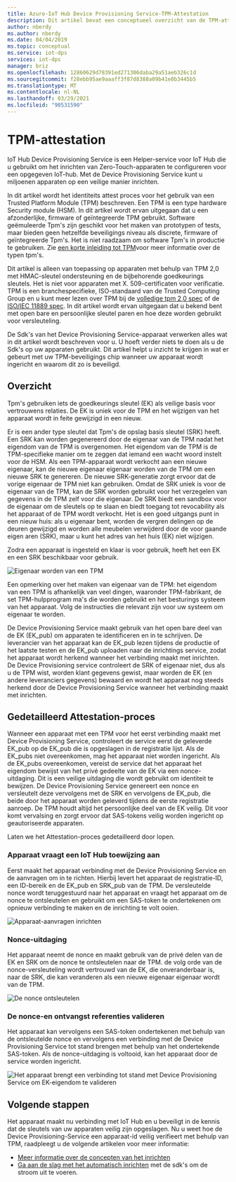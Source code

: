 ```yaml
---
title: Azure-IoT Hub Device Provisioning Service-TPM-Attestation
description: Dit artikel bevat een conceptueel overzicht van de TPM-attest stroom met behulp van IoT Device Provisioning Service (DPS).
author: nberdy
ms.author: nberdy
ms.date: 04/04/2019
ms.topic: conceptual
ms.service: iot-dps
services: iot-dps
manager: briz
ms.openlocfilehash: 12860629d78391ed271306daba29a51aeb326c1d
ms.sourcegitcommit: f28ebb95ae9aaaff3f87d8388a09b41e0b3445b5
ms.translationtype: MT
ms.contentlocale: nl-NL
ms.lasthandoff: 03/29/2021
ms.locfileid: "90531590"
---
```

# <a name="tpm-attestation"></a>TPM-attestation

IoT Hub Device Provisioning Service is een Helper-service voor IoT Hub die u gebruikt om het inrichten van Zero-Touch-apparaten te configureren voor een opgegeven IoT-hub. Met de Device Provisioning Service kunt u miljoenen apparaten op een veilige manier inrichten.

In dit artikel wordt het identiteits attest proces voor het gebruik van een Trusted Platform Module (TPM) beschreven. Een TPM is een type hardware Security module (HSM). In dit artikel wordt ervan uitgegaan dat u een afzonderlijke, firmware of geïntegreerde TPM gebruikt. Software geëmuleerde Tpm's zijn geschikt voor het maken van prototypen of tests, maar bieden geen hetzelfde beveiligings niveau als discrete, firmware of geïntegreerde Tpm's. Het is niet raadzaam om software Tpm's in productie te gebruiken. Zie [een korte inleiding tot TPM](https://trustedcomputinggroup.org/wp-content/uploads/TPM-2.0-A-Brief-Introduction.pdf)voor meer informatie over de typen tpm's.

Dit artikel is alleen van toepassing op apparaten met behulp van TPM 2,0 met HMAC-sleutel ondersteuning en de bijbehorende goedkeurings sleutels. Het is niet voor apparaten met X. 509-certificaten voor verificatie. TPM is een branchespecifieke, ISO-standaard van de Trusted Computing Group en u kunt meer lezen over TPM bij de [volledige tpm 2,0 spec](https://trustedcomputinggroup.org/tpm-library-specification/) of de [ISO/IEC 11889 spec](https://www.iso.org/standard/66510.html). In dit artikel wordt ervan uitgegaan dat u bekend bent met open bare en persoonlijke sleutel paren en hoe deze worden gebruikt voor versleuteling.

De Sdk's van het Device Provisioning Service-apparaat verwerken alles wat in dit artikel wordt beschreven voor u. U hoeft verder niets te doen als u de Sdk's op uw apparaten gebruikt. Dit artikel helpt u inzicht te krijgen in wat er gebeurt met uw TPM-beveiligings chip wanneer uw apparaat wordt ingericht en waarom dit zo is beveiligd.

## <a name="overview"></a>Overzicht

Tpm's gebruiken iets de goedkeurings sleutel (EK) als veilige basis voor vertrouwens relaties. De EK is uniek voor de TPM en het wijzigen van het apparaat wordt in feite gewijzigd in een nieuw.

Er is een ander type sleutel dat Tpm's de opslag basis sleutel (SRK) heeft. Een SRK kan worden gegenereerd door de eigenaar van de TPM nadat het eigendom van de TPM is overgenomen. Het eigendom van de TPM is de TPM-specifieke manier om te zeggen dat iemand een wacht woord instelt voor de HSM. Als een TPM-apparaat wordt verkocht aan een nieuwe eigenaar, kan de nieuwe eigenaar eigenaar worden van de TPM om een nieuwe SRK te genereren. De nieuwe SRK-generatie zorgt ervoor dat de vorige eigenaar de TPM niet kan gebruiken. Omdat de SRK uniek is voor de eigenaar van de TPM, kan de SRK worden gebruikt voor het verzegelen van gegevens in de TPM zelf voor die eigenaar. De SRK biedt een sandbox voor de eigenaar om de sleutels op te slaan en biedt toegang tot revocability als het apparaat of de TPM wordt verkocht. Het is een goed uitgangs punt in een nieuw huis: als u eigenaar bent, worden de vergren delingen op de deuren gewijzigd en worden alle meubelen verwijderd door de voor gaande eigen aren (SRK), maar u kunt het adres van het huis (EK) niet wijzigen.

Zodra een apparaat is ingesteld en klaar is voor gebruik, heeft het een EK en een SRK beschikbaar voor gebruik.

![Eigenaar worden van een TPM](./media/concepts-tpm-attestation/tpm-ownership.png)

Een opmerking over het maken van eigenaar van de TPM: het eigendom van een TPM is afhankelijk van veel dingen, waaronder TPM-fabrikant, de set TPM-hulpprogram ma's die worden gebruikt en het besturings systeem van het apparaat. Volg de instructies die relevant zijn voor uw systeem om eigenaar te worden.

De Device Provisioning Service maakt gebruik van het open bare deel van de EK (EK_pub) om apparaten te identificeren en in te schrijven. De leverancier van het apparaat kan de EK_pub lezen tijdens de productie of het laatste testen en de EK_pub uploaden naar de inrichtings service, zodat het apparaat wordt herkend wanneer het verbinding maakt met inrichten. De Device Provisioning service controleert de SRK of eigenaar niet, dus als u de TPM wist, worden klant gegevens gewist, maar worden de EK (en andere leveranciers gegevens) bewaard en wordt het apparaat nog steeds herkend door de Device Provisioning Service wanneer het verbinding maakt met inrichten.

## <a name="detailed-attestation-process"></a>Gedetailleerd Attestation-proces

Wanneer een apparaat met een TPM voor het eerst verbinding maakt met Device Provisioning Service, controleert de service eerst de geleverde EK_pub op de EK_pub die is opgeslagen in de registratie lijst. Als de EK_pubs niet overeenkomen, mag het apparaat niet worden ingericht. Als de EK_pubs overeenkomen, vereist de service dat het apparaat het eigendom bewijst van het privé gedeelte van de EK via een nonce-uitdaging. Dit is een veilige uitdaging die wordt gebruikt om identiteit te bewijzen. De Device Provisioning Service genereert een nonce en versleutelt deze vervolgens met de SRK en vervolgens de EK_pub, die beide door het apparaat worden geleverd tijdens de eerste registratie aanroep. De TPM houdt altijd het persoonlijke deel van de EK veilig. Dit voor komt vervalsing en zorgt ervoor dat SAS-tokens veilig worden ingericht op geautoriseerde apparaten.

Laten we het Attestation-proces gedetailleerd door lopen.

### <a name="device-requests-an-iot-hub-assignment"></a>Apparaat vraagt een IoT Hub toewijzing aan

Eerst maakt het apparaat verbinding met de Device Provisioning Service en de aanvragen om in te richten. Hierbij levert het apparaat de registratie-ID, een ID-bereik en de EK_pub en SRK_pub van de TPM. De versleutelde nonce wordt teruggestuurd naar het apparaat en vraagt het apparaat om de nonce te ontsleutelen en gebruikt om een SAS-token te ondertekenen om opnieuw verbinding te maken en de inrichting te volt ooien.

![Apparaat-aanvragen inrichten](./media/concepts-tpm-attestation/step-one-request-provisioning.png)

### <a name="nonce-challenge"></a>Nonce-uitdaging

Het apparaat neemt de nonce en maakt gebruik van de privé delen van de EK en SRK om de nonce te ontsleutelen naar de TPM. de volg orde van de nonce-versleuteling wordt vertrouwd van de EK, die onveranderbaar is, naar de SRK, die kan veranderen als een nieuwe eigenaar eigenaar wordt van de TPM.

![De nonce ontsleutelen](./media/concepts-tpm-attestation/step-two-nonce.png)

### <a name="validate-the-nonce-and-receive-credentials"></a>De nonce-en ontvangst referenties valideren

Het apparaat kan vervolgens een SAS-token ondertekenen met behulp van de ontsleutelde nonce en vervolgens een verbinding met de Device Provisioning Service tot stand brengen met behulp van het ondertekende SAS-token. Als de nonce-uitdaging is voltooid, kan het apparaat door de service worden ingericht.

![Het apparaat brengt een verbinding tot stand met Device Provisioning Service om EK-eigendom te valideren](./media/concepts-tpm-attestation/step-three-validation.png)

## <a name="next-steps"></a>Volgende stappen

Het apparaat maakt nu verbinding met IoT Hub en u beveiligt in de kennis dat de sleutels van uw apparaten veilig zijn opgeslagen. Nu u weet hoe de Device Provisioning-Service een apparaat-id veilig verifieert met behulp van TPM, raadpleegt u de volgende artikelen voor meer informatie:

* [Meer informatie over de concepten van het inrichten](about-iot-dps.md#provisioning-process)
* [Ga aan de slag met het automatisch inrichten](./quick-setup-auto-provision.md) met de sdk's om de stroom uit te voeren.
